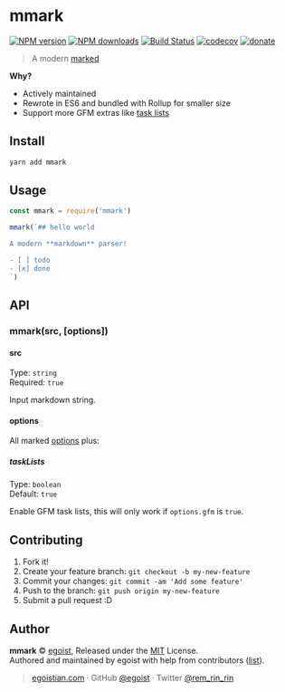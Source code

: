 # mmark

[![NPM version](https://img.shields.io/npm/v/mmark.svg?style=flat)](https://npmjs.com/package/mmark) [![NPM downloads](https://img.shields.io/npm/dm/mmark.svg?style=flat)](https://npmjs.com/package/mmark) [![Build Status](https://img.shields.io/circleci/project/egoist/mmark/master.svg?style=flat)](https://circleci.com/gh/egoist/mmark) [![codecov](https://codecov.io/gh/egoist/mmark/branch/master/graph/badge.svg)](https://codecov.io/gh/egoist/mmark)
 [![donate](https://img.shields.io/badge/$-donate-ff69b4.svg?maxAge=2592000&style=flat)](https://github.com/egoist/donate)

> A modern [marked](https://github.com/chjj/marked)

**Why?**

- Actively maintained
- Rewrote in ES6 and bundled with Rollup for smaller size
- Support more GFM extras like [task lists](https://github.com/blog/1375-task-lists-in-gfm-issues-pulls-comments)

## Install

```bash
yarn add mmark
```

## Usage

```js
const mmark = require('mmark')

mmark(`## hello world

A modern **markdown** parser!

- [ ] todo
- [x] done
`)
```

## API

### mmark(src, [options])

#### src

Type: `string`<br>
Required: `true`

Input markdown string.

#### options

All marked [options](https://github.com/chjj/marked#highlight) plus:

##### taskLists

Type: `boolean`<br>
Default: `true`

Enable GFM task lists, this will only work if `options.gfm` is `true`.

## Contributing

1. Fork it!
2. Create your feature branch: `git checkout -b my-new-feature`
3. Commit your changes: `git commit -am 'Add some feature'`
4. Push to the branch: `git push origin my-new-feature`
5. Submit a pull request :D


## Author

**mmark** © [egoist](https://github.com/egoist), Released under the [MIT](./LICENSE) License.<br>
Authored and maintained by egoist with help from contributors ([list](https://github.com/egoist/mmark/contributors)).

> [egoistian.com](https://egoistian.com) · GitHub [@egoist](https://github.com/egoist) · Twitter [@rem_rin_rin](https://twitter.com/rem_rin_rin)
